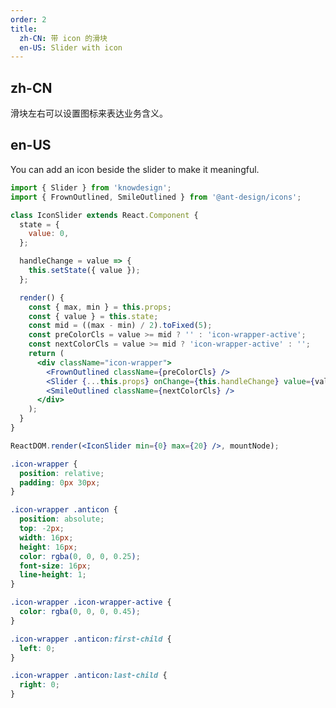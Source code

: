 ```yaml
---
order: 2
title:
  zh-CN: 带 icon 的滑块
  en-US: Slider with icon
---
```


## zh-CN

滑块左右可以设置图标来表达业务含义。

## en-US

You can add an icon beside the slider to make it meaningful.

```jsx
import { Slider } from 'knowdesign';
import { FrownOutlined, SmileOutlined } from '@ant-design/icons';

class IconSlider extends React.Component {
  state = {
    value: 0,
  };

  handleChange = value => {
    this.setState({ value });
  };

  render() {
    const { max, min } = this.props;
    const { value } = this.state;
    const mid = ((max - min) / 2).toFixed(5);
    const preColorCls = value >= mid ? '' : 'icon-wrapper-active';
    const nextColorCls = value >= mid ? 'icon-wrapper-active' : '';
    return (
      <div className="icon-wrapper">
        <FrownOutlined className={preColorCls} />
        <Slider {...this.props} onChange={this.handleChange} value={value} />
        <SmileOutlined className={nextColorCls} />
      </div>
    );
  }
}

ReactDOM.render(<IconSlider min={0} max={20} />, mountNode);
```

```css
.icon-wrapper {
  position: relative;
  padding: 0px 30px;
}

.icon-wrapper .anticon {
  position: absolute;
  top: -2px;
  width: 16px;
  height: 16px;
  color: rgba(0, 0, 0, 0.25);
  font-size: 16px;
  line-height: 1;
}

.icon-wrapper .icon-wrapper-active {
  color: rgba(0, 0, 0, 0.45);
}

.icon-wrapper .anticon:first-child {
  left: 0;
}

.icon-wrapper .anticon:last-child {
  right: 0;
}
```

<style>
  [data-theme="dark"] .icon-wrapper .anticon {
    color: rgba(255, 255, 255, 0.25);
  }
  [data-theme="dark"] .icon-wrapper .icon-wrapper-active {
    color: rgba(255, 255, 255, .45);
  }
</style>
